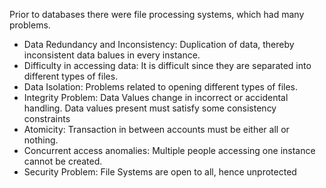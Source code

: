Prior to databases there were file processing systems, which had many problems.

* Data Redundancy and Inconsistency: Duplication of data, thereby inconsistent data balues in every instance.
* Difficulty in accessing data: It is difficult since they are separated into different types of files.
* Data Isolation: Problems related to opening different types of files.
* Integrity Problem: Data Values change in incorrect or accidental handling. Data values present must satisfy some consistency constraints
* Atomicity: Transaction in between accounts must be either all or nothing.
* Concurrent access anomalies: Multiple people accessing one instance cannot be created.
* Security Problem: File Systems are open to all, hence unprotected